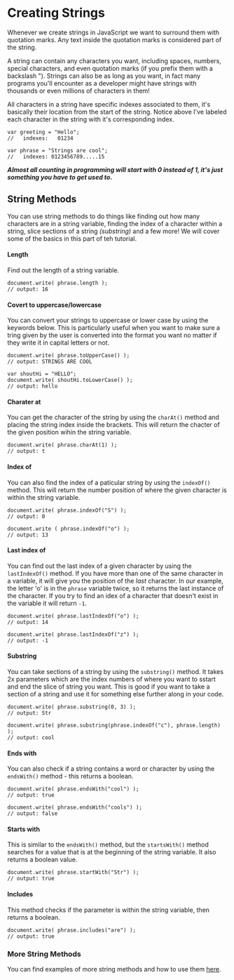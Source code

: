 # Creating Strings #

Whenever we create strings in JavaScript we want to surround them with quotation marks. Any text inside the quotation marks is considered part of the string.

A string can contain any characters you want, including spaces, numbers, special characters, and even quotation marks (if you prefix them with a backslash \"). Strings can also be as long as you want, in fact many programs you'll encounter as a developer might have strings with thousands or even millions of characters in them!

All characters in a string have specific indexes associated to them, it's basically their location from the start of the string. Notice above I've labeled each character in the string with it's corresponding index.

```
var greeting = "Hello";
//   indexes:   01234

var phrase = "Strings are cool";
//   indexes: 0123456789.....15
```

***Almost all counting in programming will start with 0 instead of 1, it's just something you have to get used to.***

## String Methods ##

You can use string methods to do things like finding out how many characters are in a string variable, finding the index of a character within a string, slice sections of a string *(substring)* and a few more!  We will cover some of the basics in this part of teh tutorial.


#### Length ####
Find out the length of a string variable.
```
document.write( phrase.length );
// output: 16
```

#### Covert to uppercase/lowercase ####
You can convert your strings to uppercase or lower case by using the keywords below.  This is particularly useful when you want to make sure a tring given by the user is converted into the format you want no matter if they write it in capital letters or not.
```
document.write( phrase.toUpperCase() );
// output: STRINGS ARE COOL

var shoutHi = "HELLO";
document.write( shoutHi.toLowerCase() );
// output: hello
```

#### Charater at ####
You can get the character of the string by using the `charAt()` method and placing the string index inside the brackets.  This will return the chacter of the given position wihin the string variable.
```
document.write( phrase.charAt(1) );
// output: t
```

#### Index of ####
You can also find the index of a paticular string by using the `indexOf()` method.  This will return the number position of where the given character is within the string variable.
```
document.write( phrase.indexOf("S") );
// output: 0

document.write ( phrase.indexOf("o") );
// output: 13
```

#### Last index of ####
You can find out the last index of a given character by using the `lastIndexOf()` method.  If you have more than one of the same character in a variable, it will give you the position of the *last* character.  In our example, the letter 'o' is in the `phrase` variable twice, so it returns the last instance of the character.  If you try to find an idex of a character that doesn't exist in the variable it will return `-1`.
```
document.write( phrase.lastIndexOf("o") );
// output: 14

document.write( phrase.lastIndexOf("z") );
// output: -1
```

#### Substring ####
You can take sections of a string by using the `substring()` method.  It takes 2x parameters which are the index numbers of where you want to sstart and end the slice of string you want.  This is good if you want to take a section of a string and use it for something else further along in your code.
```
document.write( phrase.substring(0, 3) );
// output: Str

document.write( phrase.substring(phrase.indexOf("c"), phrase.length) );
// output: cool
```

#### Ends with ####
You can also check if a string contains a word or character by using the `endsWith()` method - this returns a boolean.
```
document.write( phrase.endsWith("cool") );
// output: true

document.write( phrase.endsWith("cools") );
// output: false
```

#### Starts with ####
This is similar to the `endsWith()` method, but the `startsWith()` method searches for a value that is at the beginning of the string variable.  It also returns a boolean value.
```
document.write( phrase.startWith("Str") );
// output: true
```

#### Includes ####
This method checks if the parameter is within the string variable, then returns a boolean.
```
document.write( phrase.includes("are") );
// output: true
```


### More String Methods ###
You can find examples of more string methods and how to use them [here](https://www.w3schools.com/jsref/jsref_obj_string.asp).
```

```
